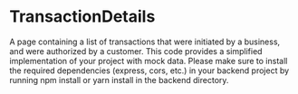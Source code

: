 # TransactionDetails
A page containing a list of transactions that were initiated by a business, and were authorized by a customer.
This code provides a simplified implementation of your project with mock data. Please make sure to install the required dependencies (express, cors, etc.) in your backend project by running npm install or yarn install in the backend directory.
